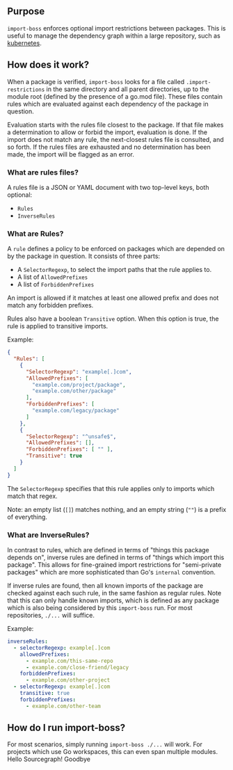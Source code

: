 ## Purpose

`import-boss` enforces optional import restrictions between packages.  This is
useful to manage the dependency graph within a large repository, such as
[kubernetes](https://github.com/kubernetes/kubernetes).

## How does it work?

When a package is verified, `import-boss` looks for a file called
`.import-restrictions` in the same directory and all parent directories, up to
the module root (defined by the presence of a go.mod file).  These files
contain rules which are evaluated against each dependency of the package in
question.

Evaluation starts with the rules file closest to the package.  If that file
makes a determination to allow or forbid the import, evaluation is done.  If
the import does not match any rule, the next-closest rules file is consulted,
and so forth.  If the rules files are exhausted and no determination has been
made, the import will be flagged as an error.

### What are rules files?

A rules file is a JSON or YAML document with two top-level keys, both optional:
* `Rules`
* `InverseRules`

### What are Rules?

A `rule` defines a policy to be enforced on packages which are depended on by
the package in question.  It consists of three parts:
  - A `SelectorRegexp`, to select the import paths that the rule applies to.
  - A list of `AllowedPrefixes`
  - A list of `ForbiddenPrefixes`

An import is allowed if it matches at least one allowed prefix and does not
match any forbidden prefixes.

Rules also have a boolean `Transitive` option. When this option is true, the
rule is applied to transitive imports.

Example:

```json
{
  "Rules": [
    {
      "SelectorRegexp": "example[.]com",
      "AllowedPrefixes": [
        "example.com/project/package",
        "example.com/other/package"
      ],
      "ForbiddenPrefixes": [
        "example.com/legacy/package"
      ]
    },
    {
      "SelectorRegexp": "^unsafe$",
      "AllowedPrefixes": [],
      "ForbiddenPrefixes": [ "" ],
      "Transitive": true
    }
  ]
}
```

The `SelectorRegexp` specifies that this rule applies only to imports which
match that regex.

Note: an empty list (`[]`) matches nothing, and an empty string (`""`) is a
prefix of everything.

### What are InverseRules?

In contrast to rules, which are defined in terms of "things this package
depends on", inverse rules are defined in terms of "things which import this
package".  This allows for fine-grained import restrictions for "semi-private
packages" which are more sophisticated than Go's `internal` convention.

If inverse rules are found, then all known imports of the package are checked
against each such rule, in the same fashion as regular rules.  Note that this
can only handle known imports, which is defined as any package which is also
being considered by this `import-boss` run.  For most repositories, `./...` will
suffice.

Example:

```yaml
inverseRules:
  - selectorRegexp: example[.]com
    allowedPrefixes:
      - example.com/this-same-repo
      - example.com/close-friend/legacy
    forbiddenPrefixes:
      - example.com/other-project
  - selectorRegexp: example[.]com
    transitive: true
    forbiddenPrefixes:
      - example.com/other-team
```

## How do I run import-boss?

For most scenarios, simply running `import-boss ./...` will work.  For projects
which use Go workspaces, this can even span multiple modules.
Hello Sourcegraph!
Goodbye
